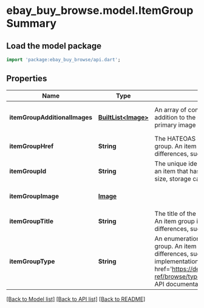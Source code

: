 # ebay_buy_browse.model.ItemGroupSummary

## Load the model package
```dart
import 'package:ebay_buy_browse/api.dart';
```

## Properties
Name | Type | Description | Notes
------------ | ------------- | ------------- | -------------
**itemGroupAdditionalImages** | [**BuiltList&lt;Image&gt;**](Image.md) | An array of containers with the URLs for images that are in addition to the primary image of the item group. The primary image is returned in the itemGroupImage field. | [optional] [default to const []]
**itemGroupHref** | **String** | The HATEOAS reference of the parent page of the item group. An item group is an item that has various aspect differences, such as color, size, storage capacity, etc. | [optional] [default to null]
**itemGroupId** | **String** | The unique identifier for the item group. An item group is an item that has various aspect differences, such as color, size, storage capacity, etc. | [optional] [default to null]
**itemGroupImage** | [**Image**](Image.md) |  | [optional] [default to null]
**itemGroupTitle** | **String** | The title of the item that appears on the item group page. An item group is an item that has various aspect differences, such as color, size, storage capacity, etc. | [optional] [default to null]
**itemGroupType** | **String** | An enumeration value that indicates the type of the item group. An item group is an item that has various aspect differences, such as color, size, storage capacity, etc. For implementation help, refer to &lt;a href&#x3D;&#39;https://developer.ebay.com/devzone/rest/api-ref/browse/types/ItemGroupTypeEnum.html&#39;&gt;eBay API documentation&lt;/a&gt; | [optional] [default to null]

[[Back to Model list]](../README.md#documentation-for-models) [[Back to API list]](../README.md#documentation-for-api-endpoints) [[Back to README]](../README.md)



